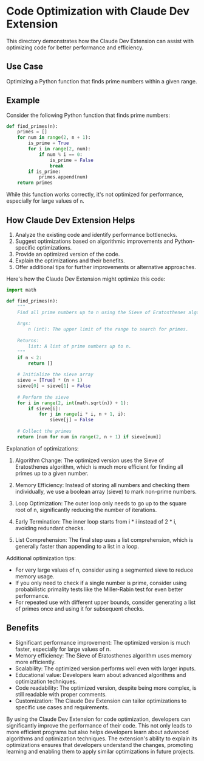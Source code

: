 # Code Optimization with Claude Dev Extension

This directory demonstrates how the Claude Dev Extension can assist with optimizing code for better performance and efficiency.

## Use Case

Optimizing a Python function that finds prime numbers within a given range.

## Example

Consider the following Python function that finds prime numbers:

```python
def find_primes(n):
    primes = []
    for num in range(2, n + 1):
        is_prime = True
        for i in range(2, num):
            if num % i == 0:
                is_prime = False
                break
        if is_prime:
            primes.append(num)
    return primes
```

While this function works correctly, it's not optimized for performance, especially for large values of `n`.

## How Claude Dev Extension Helps

1. Analyze the existing code and identify performance bottlenecks.
2. Suggest optimizations based on algorithmic improvements and Python-specific optimizations.
3. Provide an optimized version of the code.
4. Explain the optimizations and their benefits.
5. Offer additional tips for further improvements or alternative approaches.

Here's how the Claude Dev Extension might optimize this code:

```python
import math

def find_primes(n):
    """
    Find all prime numbers up to n using the Sieve of Eratosthenes algorithm.
    
    Args:
        n (int): The upper limit of the range to search for primes.
    
    Returns:
        list: A list of prime numbers up to n.
    """
    if n < 2:
        return []
    
    # Initialize the sieve array
    sieve = [True] * (n + 1)
    sieve[0] = sieve[1] = False
    
    # Perform the sieve
    for i in range(2, int(math.sqrt(n)) + 1):
        if sieve[i]:
            for j in range(i * i, n + 1, i):
                sieve[j] = False
    
    # Collect the primes
    return [num for num in range(2, n + 1) if sieve[num]]
```

Explanation of optimizations:

1. Algorithm Change: The optimized version uses the Sieve of Eratosthenes algorithm, which is much more efficient for finding all primes up to a given number.

2. Memory Efficiency: Instead of storing all numbers and checking them individually, we use a boolean array (sieve) to mark non-prime numbers.

3. Loop Optimization: The outer loop only needs to go up to the square root of n, significantly reducing the number of iterations.

4. Early Termination: The inner loop starts from i * i instead of 2 * i, avoiding redundant checks.

5. List Comprehension: The final step uses a list comprehension, which is generally faster than appending to a list in a loop.

Additional optimization tips:

- For very large values of n, consider using a segmented sieve to reduce memory usage.
- If you only need to check if a single number is prime, consider using probabilistic primality tests like the Miller-Rabin test for even better performance.
- For repeated use with different upper bounds, consider generating a list of primes once and using it for subsequent checks.

## Benefits

- Significant performance improvement: The optimized version is much faster, especially for large values of n.
- Memory efficiency: The Sieve of Eratosthenes algorithm uses memory more efficiently.
- Scalability: The optimized version performs well even with larger inputs.
- Educational value: Developers learn about advanced algorithms and optimization techniques.
- Code readability: The optimized version, despite being more complex, is still readable with proper comments.
- Customization: The Claude Dev Extension can tailor optimizations to specific use cases and requirements.

By using the Claude Dev Extension for code optimization, developers can significantly improve the performance of their code. This not only leads to more efficient programs but also helps developers learn about advanced algorithms and optimization techniques. The extension's ability to explain its optimizations ensures that developers understand the changes, promoting learning and enabling them to apply similar optimizations in future projects.